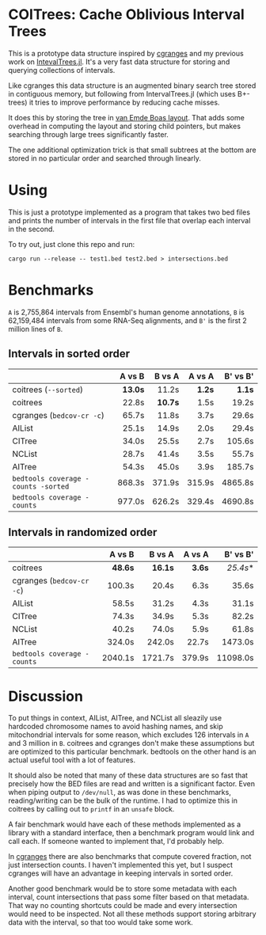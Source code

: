 
# COITrees: Cache Oblivious Interval Trees

This is a prototype data structure inspired by
[cgranges](https://github.com/lh3/cgranges) and my previous work on
[IntevalTrees.jl](https://github.com/BioJulia/IntervalTrees.jl). It's a very
fast data structure for storing and querying collections of intervals.

Like cgranges this data structure is an augmented binary search tree stored
in contiguous memory, but following from IntervalTrees.jl (which uses
B+-trees) it tries to improve performance by reducing cache misses.

It does this by storing the tree in [van Emde Boas
layout](http://erikdemaine.org/papers/FOCS2000b/paper.pdf). That adds some
overhead in computing the layout and storing child pointers, but makes
searching through large trees significantly faster.

The one additional optimization trick is that small subtrees at the bottom
are stored in no particular order and searched through linearly.

# Using

This is just a prototype implemented as a program that takes two bed files and
prints the number of intervals in the first file that overlap each interval in the second.

To try out, just clone this repo and run:
```shell
cargo run --release -- test1.bed test2.bed > intersections.bed
```

# Benchmarks

`A` is 2,755,864 intervals from Ensembl's human genome annotations, `B` is
62,159,484 intervals from some RNA-Seq alignments, and `B'` is the first 2
million lines of `B`.

## Intervals in sorted order

|                                     |     A vs B |     B vs A |  A vs A  | B' vs B'   |
| ----------------------------------- | ---------: | ---------: | -------: | ---------: |
| coitrees (`--sorted`)               |  **13.0s** |      11.2s | **1.2s** |  **1.1s**  |
| coitrees                            |      22.8s |  **10.7s** |     1.5s |     19.2s  |
| cgranges (`bedcov-cr -c`)           |      65.7s |      11.8s |     3.7s |     29.6s  |
| AIList                              |      25.1s |      14.9s |     2.0s |     29.4s  |
| CITree                              |      34.0s |      25.5s |     2.7s |    105.6s  |
| NCList                              |      28.7s |      41.4s |     3.5s |     55.7s  |
| AITree                              |      54.3s |      45.0s |     3.9s |    185.7s  |
| `bedtools coverage -counts -sorted` |     868.3s |     371.9s |   315.9s |   4865.8s  |
| `bedtools coverage -counts`         |     977.0s |     626.2s |   329.4s |   4690.8s  |

## Intervals in randomized order

|                                     |     A vs B |     B vs A | A vs A  | B' vs B'   |
| ----------------------------------- | ---------: | ---------: | -------: | --------: |
| coitrees                            |  **48.6s** |  **16.1s** | **3.6s** |  *25.4s** |
| cgranges (`bedcov-cr -c`)           |     100.3s |      20.4s |     6.3s |     35.6s |
| AIList                              |      58.5s |      31.2s |     4.3s |     31.1s |
| CITree                              |      74.3s |      34.9s |     5.3s |     82.2s |
| NCList                              |      40.2s |      74.0s |     5.9s |     61.8s |
| AITree                              |     324.0s |     242.0s |    22.7s |   1473.0s |
| `bedtools coverage -counts`         |    2040.1s |    1721.7s |   379.9s |  11098.0s |

# Discussion

To put things in context, AIList, AITree, and NCList all sleazily use
hardcoded chromosome names to avoid hashing names, and skip mitochondrial
intervals for some reason, which excludes 126 intervals in `A` and 3 million
in `B`. coitrees and cgranges don't make these assumptions but are optimized
to this particular benchmark. bedtools on the other hand is an actual useful
tool with a lot of features.

It should also be noted that many of these data structures are so fast that
precisely how the BED files are read and written is a significant factor.
Even when piping output to `/dev/null`, as was done in these benchmarks,
reading/writing can be the bulk of the runtime. I had to optimize this in
coitrees by calling out to `printf` in an `unsafe` block.

A fair benchmark would have each of these methods implemented as a library
with a standard interface, then a benchmark program would link and call
each. If someone wanted to implement that, I'd probably help.

In [cgranges](https://github.com/lh3/cgranges) there are also benchmarks that
compute covered fraction, not just intersection counts. I haven't implemented
this yet, but I suspect cgranges will have an advantage in keeping intervals
in sorted order.

Another good benchmark would be to store some metadata with each interval,
count intersections that pass some filter based on that metadata. That way no
counting shortcuts could be made and every intersection would need to be
inspected. Not all these methods support storing arbitrary data with the
interval, so that too would take some work.
